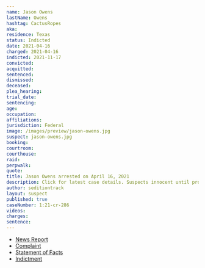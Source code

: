 ```yaml
---
name: Jason Owens
lastName: Owens
hashtag: CactusRopes
aka:
residence: Texas
status: Indicted
date: 2021-04-16
charged: 2021-04-16
indicted: 2021-11-17
convicted:
acquitted:
sentenced:
dismissed:
deceased:
plea_hearing:
trial_date:
sentencing:
age:
occupation:
affiliations:
jurisdiction: Federal
image: /images/preview/jason-owens.jpg
suspect: jason-owens.jpg
booking:
courtroom:
courthouse:
raid:
perpwalk:
quote:
title: Jason Owens arrested on April 16, 2021
description: Click for latest case details. Suspects innocent until proven guilty.
author: seditiontrack
layout: suspect
published: true
caseNumber: 1:21-cr-286
videos:
charges:
sentence:
---
```

- [News Report](https://www.thedailybeast.com/jason-owens-father-of-skateboard-wielding-insurrectionist-charged-in-capitol-riots-feds-say)
- [Complaint](https://www.justice.gov/usao-dc/case-multi-defendant/file/1388791/download)
- [Statement of Facts](https://www.justice.gov/usao-dc/case-multi-defendant/file/1388796/download)
- [Indictment](https://www.justice.gov/usao-dc/case-multi-defendant/file/1461456/download)
